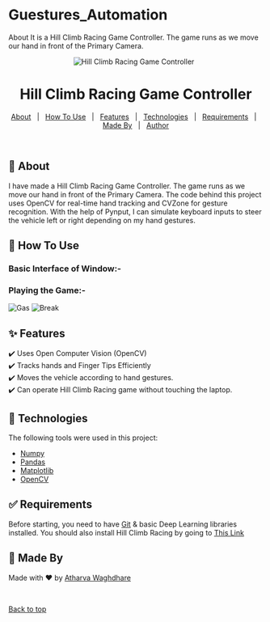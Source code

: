 # Guestures_Automation
About It is a Hill Climb Racing Game Controller. The game runs as we move our hand in front of the Primary Camera.
<div align="center" id="top"> 
  <img src="./.github/app.gif" alt="Hill Climb Racing Game Controller" />
  &#xa0;


</div>

<h1 align="center">Hill Climb Racing Game Controller</h1>



<p align="center">
  <a href="#dart-about">About</a> &#xa0; | &#xa0; 
  <a href="#dart-How-To-Use">How To Use</a> &#xa0; | &#xa0; 
  <a href="#sparkles-features">Features</a> &#xa0; | &#xa0;
  <a href="#rocket-technologies">Technologies</a> &#xa0; | &#xa0;
  <a href="#white_check_mark-requirements">Requirements</a> &#xa0; | &#xa0;
  <a href="#memo-Made-By">Made By</a> &#xa0; | &#xa0;
  <a href="https://github.com/iAtharva26" target="_blank">Author</a>
</p>

<br>

## :dart: About ##

I have made a Hill Climb Racing Game Controller. The game runs as we move our hand in front of the Primary Camera. The code behind this project uses OpenCV for real-time hand tracking and CVZone for gesture recognition. With the help of Pynput, I can simulate keyboard inputs to steer the vehicle left or right depending on my hand gestures.


## :dart: How To Use ##

### Basic Interface of Window:-

### Playing the Game:-   


![Gas](https://github.com/iAtharva26/Hand-Gesture-Controlled-Gaming/assets/78012377/322f7c9e-c0bb-42a2-9d3e-795a4e514e24)
![Break](https://github.com/iAtharva26/Hand-Gesture-Controlled-Gaming/assets/78012377/d46c42d4-2e08-4a54-9cab-ff75f6fbd76e)

## :sparkles: Features ##

:heavy_check_mark: Uses Open Computer Vision (OpenCV)\
:heavy_check_mark: Tracks hands and Finger Tips Efficiently\
:heavy_check_mark: Moves the vehicle according to hand gestures. \
:heavy_check_mark: Can operate Hill Climb Racing game without touching the laptop.

## :rocket: Technologies ##

The following tools were used in this project:

- [Numpy](https://numpy.org/)
- [Pandas](https://pandas.pydata.org/)
- [Matplotlib](https://matplotlib.org/)
- [OpenCV](https://opencv.org/)

## :white_check_mark: Requirements ##

Before starting, you need to have [Git](https://git-scm.com) & basic Deep Learning libraries installed.
You should also install Hill Climb Racing by going to <a href="https://www.microsoft.com/en-us/p/hill-climb-racing/9wzdncrdcwk8?activetab=pivot:overviewtab" target="_blank">This Link</a>


## :memo: Made By ##

Made with :heart: by <a href="https://github.com/iAtharva26" target="_blank">Atharva Waghdhare</a>

&#xa0;

<a href="#top">Back to top</a>

